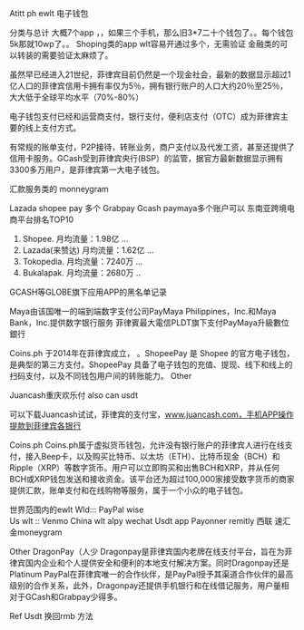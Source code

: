 Atitt ph ewlt 电子钱包

分类与总计
大概7个app ，，如果三个手机，那么旧3*7二十个钱包了。。每个钱包5k那就10wp了。。
Shoping类的app wlt容易开通过多个，无需验证
金融类的可以转装的需要验证太麻烦了。


虽然早已经进入21世纪，菲律宾目前仍然是一个现金社会，最新的数据显示超过1亿人口的菲律宾信用卡拥有率仅为5％，拥有银行账户的人口大约20％至25％，大大低于全球平均水平（70%-80%）


电子钱包支付已经和运营商支付，银行支付，便利店支付（OTC）成为菲律宾主要的线上支付方式。

有常规的账单支付，P2P接待，转账业务，商户支付以及代发工资，甚至还提供了信用卡服务。GCash受到菲律宾央行(BSP）的监管，据官方最新数据显示拥有3300多万用户，是菲律宾第一大电子钱包。

汇款服务类的 monneygram


Lazada shopee pay 多个
Grabpay  Gcash  paymaya多个账户可以
东南亚跨境电商平台排名TOP10
1. Shopee. 月均流量：1.98亿 ...
2. Lazada(来赞达) 月均流量：1.62亿 ...
3. Tokopedia. 月均流量：7240万 ...
4. Bukalapak. 月均流量：2680万 ..

GCASH等GLOBE旗下应用APP的黑名单记录

Maya由该国唯一的端到端数字支付公司PayMaya Philippines，Inc.和Maya Bank，Inc.提供数字银行服务
菲律賓最大電信PLDT旗下支付PayMaya升級數位銀行

Coins.ph 于2014年在菲律宾成立，
。ShopeePay 是 Shopee 的官方电子钱包，
是典型的第三方支付。ShopeePay 具备了电子钱包的充值、提现、线下和线上的扫码支付，以及不同钱包用户间的转账能力。
Other

Juancash重庆欢乐付 also can usdt
 
可以下载Juancash试试，菲律宾的支付宝，www.juancash.com，手机APP操作提款到菲律宾各银行


Coins.ph
Coins.ph属于虚拟货币钱包，允许没有银行账户的菲律宾人进行在线支付，接入Beep卡，以及购买比特币、以太坊（ETH）、比特币现金（BCH）和Ripple（XRP）等数字货币。用户可以立即购买和出售BCH和XRP，并从任何BCH或XRP钱包发送和接收资金。该平台还为超过100,000家接受数字货币的商家提供汇款，账单支付和在线购物等服务，属于一个小众的电子钱包。

世界范围内的ewlt
Wld::: PayPal   wise  
Us wlt  ::  Venmo 
China wlt alpy wechat 
Usdt app
Payonner  remitly 西联 速汇金moneygram

Other
DragonPay（人少
Dragonpay是菲律宾国内老牌在线支付平台，旨在为菲律宾国内企业和个人提供安全和便利的本地支付解决方案。同时Dragonpay还是Platinum PayPal在菲律宾唯一的合作伙伴，是PayPal授予其渠道合作伙伴的最高级别的合作关系，此外，Dragonpay还提供手机银行和在线借记服务，用户量相对于GCash和Grabpay少得多。

Ref
Usdt 换回rmb 方法


